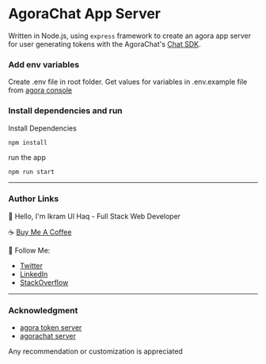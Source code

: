 # AgoraChat App Server

Written in Node.js, using `express` framework to create an agora app server for user generating tokens with the AgoraChat's [Chat SDK](https://www.agora.io/en/products/chat/).

### Add env variables

Create .env file in root folder. Get values for variables in .env.example file from [agora console](https://console.agora.io/)

### Install dependencies and run

Install Dependencies

```shell
npm install
```

run the app

```shell
npm run start
```

---

### Author Links

👋 Hello, I'm Ikram Ul Haq - Full Stack Web Developer

☕ [Buy Me A Coffee](https://www.buymeacoffee.com/ikramdev)

🚀 Follow Me:

- [Twitter](https://twitter.com/ikramdeveloper)
- [LinkedIn](https://www.linkedin.com/in/ikramdeveloper/)
- [StackOverflow](https://stackoverflow.com/users/13859212/ikram-ul-haq)

---

### Acknowledgment

- [agora token server](https://www.agora.io/en/blog/how-to-build-a-token-server-for-agora-applications-using-nodejs/)
- [agorachat server](https://github.com/CarlsonYuan/agorachat-auth-express)

Any recommendation or customization is appreciated
